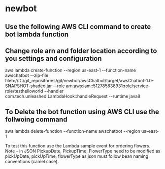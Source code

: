 # newbot

Use the following AWS CLI command to create bot lambda function 
-----------------------------------------------------------------
Change role arn and folder location according to you settings and configuration
----------------------------------------------------------------------------------

aws lambda create-function --region us-east-1 --function-name awschatbot --zip-file fileb://D:/git_repositories/git/newbot/awsChatbot/target/awsChatbot-1.0-SNAPSHOT-shaded.jar --role arn:aws:iam::512785838931:role/service-role/testhelloworld --handler com.tech.unleashed.LambdaHook::handleRequest --runtime java8 


To Delete the bot function using AWS CLI use the follwoing command
--------------------------------------------------------------------------
aws lambda delete-function  --function-name awschatbot  --region us-east-1


To test this function use the Lambda sample event for ordering flowers. Note - in JSON PickupDate, PickupTime, FlowerType need to be modified as pickUpDate, pickUpTime, flowerType as json must follow bean naming conventions (camel case).
